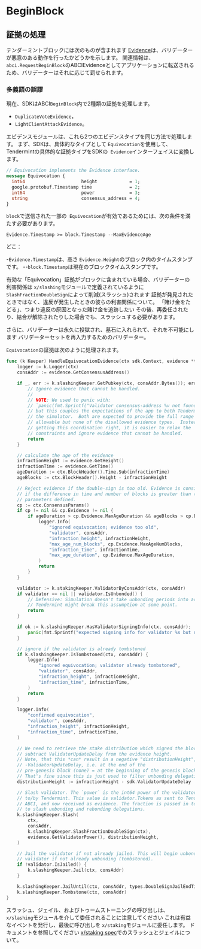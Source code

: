 # BeginBlock

## 証拠の処理

テンダーミントブロックには次のものが含まれます
[Evidence](https://github.com/tendermint/tendermint/blob/master/docs/spec/blockchain/blockchain.md#evidence)は、バリデーターが悪意のある動作を行ったかどうかを示します。 関連情報は、 `abci.RequestBeginBlock`のABCIEvidenceとしてアプリケーションに転送されるため、バリデーターはそれに応じて罰せられます。

### 多義語の誤謬

現在、SDKはABCI`BeginBlock`内で2種類の証拠を処理します。

- `DuplicateVoteEvidence`，
- `LightClientAttackEvidence`。

エビデンスモジュールは、これら2つのエビデンスタイプを同じ方法で処理します。 まず、SDKは、具体的なタイプとして `Equivocation`を使用して、Tendermintの具体的な証拠タイプをSDKの` Evidence`インターフェイスに変換します。

```proto
// Equivocation implements the Evidence interface.
message Equivocation {
  int64                     height            = 1;
  google.protobuf.Timestamp time              = 2;
  int64                     power             = 3;
  string                    consensus_address = 4;
}
```

`block`で送信された一部の` Equivocation`が有効であるためには、次の条件を満たす必要があります。

`Evidence.Timestamp >= block.Timestamp --MaxEvidenceAge`

どこ：

-`Evidence.Timestamp`は、高さ `Evidence.Height`のブロック内のタイムスタンプです。
--`block.Timestamp`は現在のブロックタイムスタンプです。

有効な「Equivocation」証拠がブロックに含まれている場合、バリデーターの利害関係は
`x/slashing`モジュールで定義されているように` SlashFractionDoubleSign`によって削減(スラッシュ)されます
証拠が発見されたときではなく、違反が発生したときの彼らの利害関係について。
「賭け金をたどる」、つまり違反の原因となった賭け金を追跡したい
その後、再委任されたり、結合が解除されたりした場合でも、スラッシュする必要があります。

さらに、バリデーターは永久に投獄され、墓石に入れられて、それを不可能にします
バリデーターセットを再入力するためのバリデーター。

`Equivocation`の証拠は次のように処理されます。

```go
func (k Keeper) HandleEquivocationEvidence(ctx sdk.Context, evidence *types.Equivocation) {
	logger := k.Logger(ctx)
	consAddr := evidence.GetConsensusAddress()

	if _, err := k.slashingKeeper.GetPubkey(ctx, consAddr.Bytes()); err != nil {
		// Ignore evidence that cannot be handled.
		//
		// NOTE: We used to panic with:
		// `panic(fmt.Sprintf("Validator consensus-address %v not found", consAddr))`,
		// but this couples the expectations of the app to both Tendermint and
		// the simulator.  Both are expected to provide the full range of
		// allowable but none of the disallowed evidence types.  Instead of
		// getting this coordination right, it is easier to relax the
		// constraints and ignore evidence that cannot be handled.
		return
	}

	// calculate the age of the evidence
	infractionHeight := evidence.GetHeight()
	infractionTime := evidence.GetTime()
	ageDuration := ctx.BlockHeader().Time.Sub(infractionTime)
	ageBlocks := ctx.BlockHeader().Height - infractionHeight

	// Reject evidence if the double-sign is too old. Evidence is considered stale
	// if the difference in time and number of blocks is greater than the allowed
	// parameters defined.
	cp := ctx.ConsensusParams()
	if cp != nil && cp.Evidence != nil {
		if ageDuration > cp.Evidence.MaxAgeDuration && ageBlocks > cp.Evidence.MaxAgeNumBlocks {
			logger.Info(
				"ignored equivocation; evidence too old",
				"validator", consAddr,
				"infraction_height", infractionHeight,
				"max_age_num_blocks", cp.Evidence.MaxAgeNumBlocks,
				"infraction_time", infractionTime,
				"max_age_duration", cp.Evidence.MaxAgeDuration,
			)
			return
		}
	}

	validator := k.stakingKeeper.ValidatorByConsAddr(ctx, consAddr)
	if validator == nil || validator.IsUnbonded() {
		// Defensive: Simulation doesn't take unbonding periods into account, and
		// Tendermint might break this assumption at some point.
		return
	}

	if ok := k.slashingKeeper.HasValidatorSigningInfo(ctx, consAddr); !ok {
		panic(fmt.Sprintf("expected signing info for validator %s but not found", consAddr))
	}

	// ignore if the validator is already tombstoned
	if k.slashingKeeper.IsTombstoned(ctx, consAddr) {
		logger.Info(
			"ignored equivocation; validator already tombstoned",
			"validator", consAddr,
			"infraction_height", infractionHeight,
			"infraction_time", infractionTime,
		)
		return
	}

	logger.Info(
		"confirmed equivocation",
		"validator", consAddr,
		"infraction_height", infractionHeight,
		"infraction_time", infractionTime,
	)

	// We need to retrieve the stake distribution which signed the block, so we
	// subtract ValidatorUpdateDelay from the evidence height.
	// Note, that this *can* result in a negative "distributionHeight", up to
	// -ValidatorUpdateDelay, i.e. at the end of the
	// pre-genesis block (none) = at the beginning of the genesis block.
	// That's fine since this is just used to filter unbonding delegations & redelegations.
	distributionHeight := infractionHeight - sdk.ValidatorUpdateDelay

	// Slash validator. The `power` is the int64 power of the validator as provided
	// to/by Tendermint. This value is validator.Tokens as sent to Tendermint via
	// ABCI, and now received as evidence. The fraction is passed in to separately
	// to slash unbonding and rebonding delegations.
	k.slashingKeeper.Slash(
		ctx,
		consAddr,
		k.slashingKeeper.SlashFractionDoubleSign(ctx),
		evidence.GetValidatorPower(), distributionHeight,
	)

	// Jail the validator if not already jailed. This will begin unbonding the
	// validator if not already unbonding (tombstoned).
	if !validator.IsJailed() {
		k.slashingKeeper.Jail(ctx, consAddr)
	}

	k.slashingKeeper.JailUntil(ctx, consAddr, types.DoubleSignJailEndTime)
	k.slashingKeeper.Tombstone(ctx, consAddr)
}
```

スラッシュ、ジェイル、およびトゥームストーニングの呼び出しは、`x/slashing`モジュールを介して委任されることに注意してください
これは有益なイベントを発行し、最後に呼び出しを `x/staking`モジュールに委任します。 ドキュメントを参照してください
[x/staking spec](/.././cosmos-sdk/x/staking/spec/02_state_transitions.md)でのスラッシュとジェイルについて。